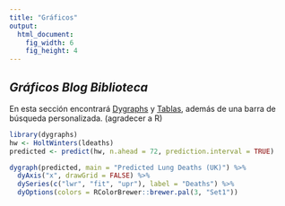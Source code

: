 ```yaml
---
title: "Gráficos"
output:
  html_document:
    fig_width: 6
    fig_height: 4
---
```


<script src="/rmarkdown-libs/htmlwidgets/htmlwidgets.js"></script>
<script src="/rmarkdown-libs/jquery/jquery.min.js"></script>
<link href="/rmarkdown-libs/dygraphs/dygraph.css" rel="stylesheet" />
<script src="/rmarkdown-libs/dygraphs/dygraph-combined.js"></script>
<script src="/rmarkdown-libs/dygraphs/shapes.js"></script>
<script src="/rmarkdown-libs/moment/moment.js"></script>
<script src="/rmarkdown-libs/moment-timezone/moment-timezone-with-data.js"></script>
<script src="/rmarkdown-libs/moment-fquarter/moment-fquarter.min.js"></script>
<script src="/rmarkdown-libs/dygraphs-binding/dygraphs.js"></script>

## *Gráficos* *Blog* *Biblioteca*

En esta sección encontrará [Dygraphs]() y [Tablas](), además de una barra de búsqueda personalizada. (agradecer a R)

``` r
library(dygraphs)
hw <- HoltWinters(ldeaths)
predicted <- predict(hw, n.ahead = 72, prediction.interval = TRUE)

dygraph(predicted, main = "Predicted Lung Deaths (UK)") %>%
  dyAxis("x", drawGrid = FALSE) %>%
  dySeries(c("lwr", "fit", "upr"), label = "Deaths") %>%
  dyOptions(colors = RColorBrewer::brewer.pal(3, "Set1"))
```

<div class="dygraphs html-widget html-fill-item-overflow-hidden html-fill-item" id="htmlwidget-1" style="width:576px;height:240px;"></div>
<script type="application/json" data-for="htmlwidget-1">{"x":{"attrs":{"axes":{"x":{"pixelsPerLabel":60,"drawGrid":false,"drawAxis":true},"y":{"drawAxis":true}},"title":"Predicted Lung Deaths (UK)","labels":["month","Deaths"],"legend":"auto","retainDateWindow":false,"customBars":true,"series":{"Deaths":{"axis":"y"}},"stackedGraph":false,"fillGraph":false,"fillAlpha":0.15,"stepPlot":false,"drawPoints":false,"pointSize":1,"drawGapEdgePoints":false,"connectSeparatedPoints":false,"strokeWidth":1,"strokeBorderColor":"white","colors":["#E41A1C","#377EB8","#4DAF4A"],"colorValue":0.5,"colorSaturation":1,"includeZero":false,"drawAxesAtZero":false,"logscale":false,"axisTickSize":3,"axisLineColor":"black","axisLineWidth":0.3,"axisLabelColor":"black","axisLabelFontSize":14,"axisLabelWidth":60,"drawGrid":true,"gridLineWidth":0.3,"rightGap":5,"digitsAfterDecimal":2,"labelsKMB":false,"labelsKMG2":false,"labelsUTC":false,"maxNumberWidth":6,"animatedZooms":false,"mobileDisableYTouch":true,"disableZoom":false},"scale":"monthly","annotations":[],"shadings":[],"events":[],"format":"date","data":[["1980-01-01T00:00:00.000Z","1980-02-01T00:00:00.000Z","1980-03-01T00:00:00.000Z","1980-04-01T00:00:00.000Z","1980-05-01T00:00:00.000Z","1980-06-01T00:00:00.000Z","1980-07-01T00:00:00.000Z","1980-08-01T00:00:00.000Z","1980-09-01T00:00:00.000Z","1980-10-01T00:00:00.000Z","1980-11-01T00:00:00.000Z","1980-12-01T00:00:00.000Z","1981-01-01T00:00:00.000Z","1981-02-01T00:00:00.000Z","1981-03-01T00:00:00.000Z","1981-04-01T00:00:00.000Z","1981-05-01T00:00:00.000Z","1981-06-01T00:00:00.000Z","1981-07-01T00:00:00.000Z","1981-08-01T00:00:00.000Z","1981-09-01T00:00:00.000Z","1981-10-01T00:00:00.000Z","1981-11-01T00:00:00.000Z","1981-12-01T00:00:00.000Z","1982-01-01T00:00:00.000Z","1982-02-01T00:00:00.000Z","1982-03-01T00:00:00.000Z","1982-04-01T00:00:00.000Z","1982-05-01T00:00:00.000Z","1982-06-01T00:00:00.000Z","1982-07-01T00:00:00.000Z","1982-08-01T00:00:00.000Z","1982-09-01T00:00:00.000Z","1982-10-01T00:00:00.000Z","1982-11-01T00:00:00.000Z","1982-12-01T00:00:00.000Z","1983-01-01T00:00:00.000Z","1983-02-01T00:00:00.000Z","1983-03-01T00:00:00.000Z","1983-04-01T00:00:00.000Z","1983-05-01T00:00:00.000Z","1983-06-01T00:00:00.000Z","1983-07-01T00:00:00.000Z","1983-08-01T00:00:00.000Z","1983-09-01T00:00:00.000Z","1983-10-01T00:00:00.000Z","1983-11-01T00:00:00.000Z","1983-12-01T00:00:00.000Z","1984-01-01T00:00:00.000Z","1984-02-01T00:00:00.000Z","1984-03-01T00:00:00.000Z","1984-04-01T00:00:00.000Z","1984-05-01T00:00:00.000Z","1984-06-01T00:00:00.000Z","1984-07-01T00:00:00.000Z","1984-08-01T00:00:00.000Z","1984-09-01T00:00:00.000Z","1984-10-01T00:00:00.000Z","1984-11-01T00:00:00.000Z","1984-12-01T00:00:00.000Z","1985-01-01T00:00:00.000Z","1985-02-01T00:00:00.000Z","1985-03-01T00:00:00.000Z","1985-04-01T00:00:00.000Z","1985-05-01T00:00:00.000Z","1985-06-01T00:00:00.000Z","1985-07-01T00:00:00.000Z","1985-08-01T00:00:00.000Z","1985-09-01T00:00:00.000Z","1985-10-01T00:00:00.000Z","1985-11-01T00:00:00.000Z","1985-12-01T00:00:00.000Z"],[[2147.20785194564,2645.16348198456,3143.11911202347],[2110.18139788162,2608.15247676059,3106.12355563957],[2045.14373555805,2543.14213650641,3041.14053745477],[1572.71148495348,2070.75244140209,2568.7933978507],[1033.62152908981,1531.72363230797,2029.82573552614],[867.998993899734,1366.18418949325,1864.36938508678],[818.023017563286,1316.3166006104,1814.61018365752],[638.120541413507,1136.55115001774,1634.98175862198],[649.462691946833,1148.06229898902,1646.6619060312],[1015.70094238838,1514.50484526417,2013.30874813997],[1167.92739514489,1666.97420327936,2166.02101141382],[1618.44545921371,2117.77707915073,2617.10869908775],[2046.7057053279,2551.1923693382,3055.6790333485],[2009.31987361748,2514.18136411423,3019.04285461098],[1943.88351293492,2449.17102386005,2954.45853478518],[1471.01342203736,1976.78132875573,2482.54923547409],[931.44668929247,1437.75251966162,1944.05835003076],[765.30867474868,1272.2130768469,1779.11747894511],[714.778781570045,1222.34548796404,1729.91219435804],[534.284248921203,1042.58003737139,1550.87582582157],[544.996535823456,1054.09118634266,1563.18583686186],[910.567484417037,1420.53373261782,1930.49998081859],[1062.08960394722,1573.003090633,2083.91657731877],[1511.86674952771,2023.80596650437,2535.74518348103],[1937.86426994651,2457.22125669184,2976.57824343717],[1899.67667286665,2420.21025146787,2940.7438300691],[1833.40403679274,2355.19991121369,2876.99578563464],[1359.6637614848,1882.81021610937,2405.95667073394],[819.193577673878,1343.78140701526,1868.36923635664],[652.119529158701,1178.24196420054,1704.36439924237],[600.621744020496,1128.37437531768,1656.12700661487],[419.128227036753,948.608924725027,1478.0896224133],[428.811242812123,960.1200736963,1491.42890458048],[793.323478061043,1326.56261997146,1859.80176188187],[943.758324361609,1479.03197798664,2014.30563161167],[1392.42055543843,1929.83485385801,2467.24915227759],[1816.05594808444,2363.25014404548,2910.44434000652],[1776.71892713733,2326.23913882152,2875.75935050571],[1709.27243525616,2261.22879856733,2813.18516187851],[1234.33488443909,1788.83910346301,2343.34332248693],[692.645042610108,1249.8102943689,1806.97554612769],[524.330013137201,1084.27085155418,1644.21168997116],[471.571003320954,1034.40326267133,1597.2355220217],[288.797113954592,854.637812078668,1420.47851020274],[297.181719495127,866.148961049942,1435.11620260476],[660.378627302809,1232.5915073251,1804.80438734739],[809.48235729176,1385.06086534028,1960.6393733888],[1256.79881607332,1835.86374121165,2414.92866634999],[1678.20945727424,2269.27903139912,2860.348605524],[1637.5210913904,2232.26802617516,2827.01496095991],[1568.71180792749,2167.25768592097,2765.80356391446],[1092.40110765323,1694.86799081665,2297.33487398008],[549.328837916314,1155.83918172254,1762.34952552877],[379.623169404808,990.299738907821,1600.97630841083],[325.466361978336,940.432150024968,1555.3979380716],[141.288551691705,760.66669943231,1380.04484717292],[148.264128564559,772.177848403584,1396.09156824261],[510.047893567476,1138.62039467874,1767.19289579],[657.735336178666,1291.08975269392,1924.44416920918],[1103.63330660219,1741.8926285653,2380.1519505284],[1523.12392491016,2175.30791875276,2827.49191259537],[1481.03243961756,2138.2969135288,2795.56138744004],[1410.81998558302,2073.28657327462,2735.75316096621],[933.106878079423,1600.89687817029,2268.68687826117],[388.633748146405,1061.86806907618,1735.10239000596],[217.529518462934,896.328626261463,1575.12773405999],[161.977168464692,846.461037378609,1530.94490629253],[-23.5924791797967,666.695586785951,1356.9836527517],[-18.0043811845254,678.206735757225,1374.41785269898],[342.396883111522,1044.64928203238,1746.90168095324],[488.70738922196,1197.11864004756,1905.52989087317],[933.234539793752,1647.92151591894,2362.60849204412]]],"fixedtz":false,"tzone":""},"evals":[],"jsHooks":[]}</script>
